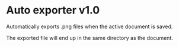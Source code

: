 # Auto exporter v1.0
Automatically exports .png files when the active document is saved.

The exported file will end up in the same directory as the document.
